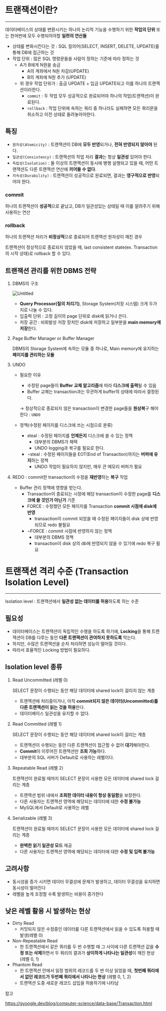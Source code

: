 # 트랜잭션이란?

---

데이터베이스의 상태를 변환시키는 하나의 논리적 기능을 수행하기 위한 **작업의 단위** 또는 한꺼번에 모두 수행되어야할 **일련의 연산들**

- 상태를 변화시킨다는 것 : SQL 질의어(SELECT, INSERT, DELETE, UPDATE)를 통해 DB에 접근하는 것
- 작업 단위 : 많은 SQL 명령문들을 사람이 정하는 기준에 따라 정하는 것
    - A가 B에게 N원을 송금
        - A의 계좌에서 N원 차감(UPDATE)
        - B의 계좌에 N원 추가 (UPDATE)
    - 위 경우 작업 단위가 : 출금 UPDATE + 입금 UPDATE되고 이를 하나의 트랜잭션이라한다.
        - `commit` : 두 작업 모두 성공적으로 완료되어야 하나의 작업(트랜잭션)이 완료된다.
        - `rollback` : 작업 단위에 속하는 쿼리 중 하나라도 실패하면 모든 쿼리문을 취소하고 이전 상태로 돌려놓아야한다.

## 특징

- `원자성(Atomicity)` :  트랜잭션이 DB에 **모두 반영**되거나, **전혀 반영되지 않아야** 된다.
- `일관성(Consistency)` : 트랜잭션의 작업 처리 **결과**는 항상 **일관성** 있어야 한다.
- `독립성(Isolation)` : 둘 이상의 트랜잭션이 동시에 병행 실행되고 있을 때, 어떤 트랜잭션도 다른 트랜잭션 연산에 **끼어들 수 없다**.
- `지속성(Durability)` : 트랜잭션이 성공적으로 완료되면, 결과는 **영구적으로 반영**되어야 한다.

### commit

하나의 트랜잭션이 **성공적**으로 끝났고, DB가 일관성있는 상태일 때 이를 알려주기 위해 사용하는 연산 

### rollback

하나의 트랜잭션 처리가 **비정상적**으로 종료되어 트랜잭션 원자성이 깨진 경우 

트랜잭션이 정상적으로 종료되지 않았을 때, last consistent state(ex. Transaction의 시작 상태)로 rollback 할 수 있다. 

## 트랜잭션 관리를 위한 DBMS 전략

1. DBMS의 구조
    
    ![Untitled](https://s3-us-west-2.amazonaws.com/secure.notion-static.com/46a20636-acc4-4b60-b719-5b73587ab8be/Untitled.png)
    
    - **Query Processor(질의 처리기)**, Storage System(저장 시스템) 크게 두가지로 나눌 수 있다.
    - 입출력 단위 : 고정 길이의 page 단위로 disk에 읽거나 쓴다.
    - 저장 공간 : 비휘발성 저장 장치인 disk에 저장하고 일부분을 **main memory에 저장**한다.
2. Page Buffer Manager or Buffer Manager
    
    DBMS의 Storage System에 속하는 모듈 중 하나로, Main memory에 유지하는 **페이지를 관리하는 모듈** 
    
3. UNDO
    - 필요한 이유
        - 수정된 page들이 **Buffer 교체 알고리즘**에 따라 **디스크에 출력**될 수 있음
        - Buffer 교체는 transaction과는 무관하게 buffer의 상태에 따라서 결정된다.
        
        → 정상적으로 종료되지 않은 transaction이 변경한 page들을 **원상복**구 해야한다 : `UNDO`
        
    - 정책(수정된 페이지를 디스크에 쓰는 시점으로 분류)
        - steal : 수정된 페이지를 **언제든지** 디스크에 쓸 수 있는 정책
            - 대부분의 DBMS가 채택
            - UNDO logging과 복구를 필요로 한다.
        - ¬steal : 수정된 페이지들을 EOT(End of Transaction)까지는 **버퍼에 유지**하는 정책
            - UNDO 작업이 필요하지 않지만, 매우 큰 메모리 버퍼가 필요
4. REDO : commit한 transaction의 수정을 **재반영**하는 **복구** 작업 
    - Buffer 관리 정책에 영향을 받는다.
        - Transaction이 종료되는 시정에 해당 transaction이 수정한 page를 **디스크에 쓸 것인가 아닌가** 기준
        - FORCE : 수정했던 모든 페이지를 Transaction **commit 시점에 disk에 반영**
            - transaction이 commit 되었을 때 수정된 페이지들이 disk 상에 반영되므로 redo 불필요
        - ¬FORCE : commit 시점에 반영하지 않는 정책
            - 대부분의 DBMS 정책
            - transaction이 disk 상의 db에 반영되지 않을 수 있기에 redo 복구 필요
            

# 트랜잭션 격리 수준 (Transaction Isolation Level)

---

Isolation level : 트랜잭션에서 **일관성 없는 데이터를 허용**하도록 하는 수준

## 필요성

- 데이터베이스는 트랜잭션이 독립적인 수행을 하도록 하기에, **Locking**을 통해 트랜잭션이 DB를 다루는 동안 **다른 트랜잭션이 관여하지 못하도록** 막는다.
- 하지만, 수많은 트랜잭션을 순차 처리하면 성능이 떨어질 것이다.
- 따라서 효율적인 Locking 방법이 필요하다.

## Isolation level 종류

1. Read Uncommitted (레벨 0)
    
    SELECT 문장이 수행되는 동안 해당 데이터에 shared lock이 걸리지 않는 계층
    
    - 트랜잭션에 처리중이거나, 아직 **commit되지 않은 데이터(Uncommitted)를 다른 트랜잭션이 읽는 것을 허용**한다.
    - 데이터베이스 일관성을 유지할 수 없다.
2. Read Committed (레벨 1)
    
    SELECT 문장이 수행되는 동안 해당 데이터에 shared lock이 걸리는 계층
    
    - 트랜잭션이 수행되는 동안 다른 트랜잭션이 접근할 수 없어 **대기**해야한다.
    - **Commit**이 이루어진 트랜잭션만 **조회 가능**하다.
    - 대부분의 SQL 서버가 Default로 사용하는 레벨이다.
3. Repeatable Read (레벨 2)
    
    트랜잭션이 완료될 때까지 SELECT 문장이 사용한 모든 데이터에 shared lock 걸리는 계층
    
    - 트랜잭션 범위 내에서 **조회한 데이터 내용이 항상 동일함**을 보장한다.
    - 다른 사용자는 트랜잭션 영역에 해당되는 데이터에 대한 **수정 불가능**
    - MySQL에서 Default로 사용하는 레벨
4. Serializable (레벨 3)
    
    트랜잭션이 완료될 때까지 SELECT 문장이 사용한 모든 데이터에 shared lock 걸리는 계층
    
    - **완벽한 읽기 일관성 모드** 제공
    - 다른 사용자는 트랜잭션 영역에 해당되는 데이터에 대한 **수정 및 입력 불가능**

## 고려사항

- 동시성을 증가 시키면 데이터 무결성에 문제가 발생하고, 데이터 무결성을 유지하면 동시성이 떨어진다
- 레벨을 높게 조정할 수록 발생하는 비용이 증가한다

## 낮은 레벨 활용 시 발생하는 현상

- Dirty Read
    - 커밋되지 않은 수정중인 데이터를 다른 트랜잭션에서 읽을 수 있도록 허용할 때 발생(레벨 0)
- Non-Repeatable Read
    - 한 트랜잭션에서 같은 쿼리를 두 번 수행할 때 그 사이에 다른 트랜잭션 값을 **수정 또는 삭제**하면서 두 쿼리의 결과가 **상이하게 나타나는 일관성**이 깨진 현상 (레벨 0, 1)
- Phantom Read
    - 한 트랜잭션 안에서 일정 범위의 레코드를 두 번 이상 읽었을 때, **첫번째 쿼리에서 없던 레코드가 두번째 쿼리에서 나타나는 현상** (레벨 0, 1, 2)
    - 트랜잭션 도중 새로운 레코드 삽입을 허용하기에 나타남
    

참고

https://gyoogle.dev/blog/computer-science/data-base/Transaction.html
